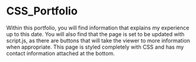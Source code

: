 # CSS_Portfolio
Within this portfolio, you will find information that explains my experience up to this date.
You will also find that the page is set to be updated with script.js, as there are buttons that will take the viewer to more information when appropriate.
This page is styled completely with CSS and has my contact information attached at the bottom.
